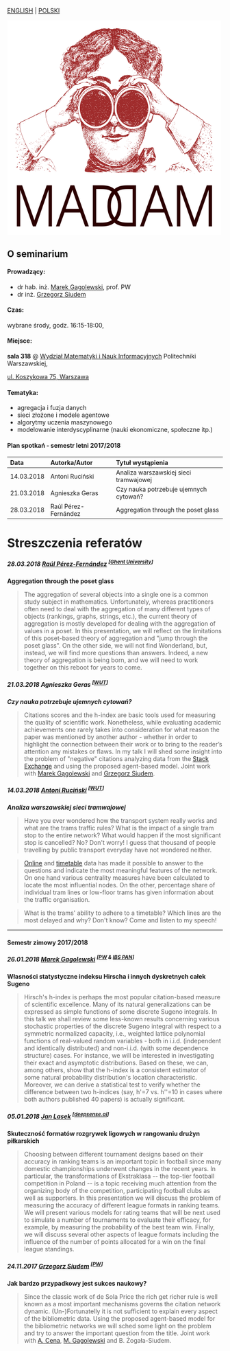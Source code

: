 [ENGLISH](index.html) | [POLSKI](index_pl.html)

![MADAM](madam_500.png)

## O seminarium

#### Prowadzący:
* dr hab. inż. [Marek Gagolewski](http://www.gagolewski.com), prof. PW
* dr inż. [Grzegorz Siudem](http://www.if.pw.edu.pl/~siudem/)

#### Czas:
wybrane środy, godz. 16:15-18:00,

#### Miejsce:
**sala 318** @ [Wydział Matematyki i Nauk Informacyjnych](https://ww2.mini.pw.edu.pl/) Politechniki Warszawskiej,

[ul. Koszykowa 75, Warszawa](https://goo.gl/maps/83p1mQsCmrz)

#### Tematyka:
* agregacja i fuzja danych
* sieci złożone i modele agentowe
* algorytmy uczenia maszynowego
* modelowanie interdyscyplinarne (nauki ekonomiczne, społeczne itp.)

#### Plan spotkań - semestr letni 2017/2018

| Data        | Autorka/Autor                          | Tytuł wystąpienia                      |
|:------------|:---------------------------------------|:---------------------------------------|
| 14.03.2018  | Antoni Ruciński                        | Analiza warszawskiej sieci tramwajowej |
| 21.03.2018  | Agnieszka Geras                        | Czy nauka potrzebuje ujemnych cytowań? |
| 28.03.2018  | Raúl Pérez-Fernández                   | Aggregation through the poset glass    |

# Streszczenia referatów

##### 28.03.2018 [Raúl Pérez-Fernández](https://www.researchgate.net/profile/Raul_Perez-Fernandez) <sup>\[[Ghent University](http://www.kermit.ugent.be/)\] </sup>

**Aggregation through the poset glass**
> The aggregation of several objects into a single one is a common study subject in mathematics. Unfortunately, whereas practitioners often need to deal with the aggregation of many different types of objects (rankings, graphs, strings, etc.), the current theory of aggregation is mostly developed for dealing with the aggregation of values in a poset. In this presentation, we will reflect on the limitations of this poset-based theory of aggregation and "jump through the poset glass". On the other side, we will not find Wonderland, but, instead, we will find more questions than answers. Indeed, a new theory of aggregation is being born, and we will need to work together on this reboot for years to come.

##### 21.03.2018 Agnieszka Geras <sup>\[[WUT](http://www.mini.pw.edu.pl/tikiwiki/)\] </sup>

**_Czy nauka potrzebuje ujemnych cytowań?_**
> Citations scores and the h-index are basic tools used for measuring the quality of scientific work. Nonetheless, while evaluating academic achievements one rarely takes into consideration for what reason the paper was mentioned by another author - whether in order to highlight the connection between their work or to bring to the reader’s attention any mistakes or flaws. In my talk I will shed some insight into the problem of "negative" citations analyzing data from the [Stack Exchange](https://stackexchange.com/) and using the proposed agent-based model. Joint work with [Marek Gągolewski](http://www.gagolewski.com) and [Grzegorz Siudem](http://if.pw.edu.pl/~siudem).


##### 14.03.2018 [Antoni Ruciński](https://anru-project.wixsite.com/anru-project) <sup>\[[WUT](http://fizyka.pw.edu.pl)\] </sup>

**_Analiza warszawskiej sieci tramwajowej_**
> Have you ever wondered how the transport system really works and what are the trams traffic rules? What is the impact of a single tram stop to the entire network? What would happen if the most significant stop is cancelled? No? Don't worry! I guess that thousand of people travelling by public transport everyday have not wondered neither.

> [Online](https://api.um.warszawa.pl/#) and [timetable](ftp://rozklady.ztm.waw.pl) data has made it possible to answer to the questions and indicate the most meaningful features of the network. On one hand various centrality measures have been calculated to locate the most influential nodes. On the other, percentage share of individual tram lines or low-floor trams has given information about the traffic  organisation.

> What is the trams' ability to adhere to a timetable? Which lines are the most delayed and why? Don't know? Come and listen to my speech!


* * *
#### Semestr zimowy 2017/2018

##### 26.01.2018 [Marek Gagolewski](http://www.gagolewski.com) <sup>\[[PW](http://www.mini.pw.edu.pl/tikiwiki/) &  [IBS PAN](http://www.ibspan.waw.pl/glowna/en)\] </sup>

**Własności statystyczne indeksu Hirscha i innych dyskretnych całek Sugeno**
> Hirsch's h-index is perhaps the most popular citation-based measure of scientific excellence. Many of its natural generalizations can be expressed as simple functions of some discrete Sugeno integrals. In this talk we shall review some less-known results concerning various stochastic properties of the discrete Sugeno integral with respect to a symmetric normalized capacity, i.e., weighted lattice polynomial functions of real-valued random variables - both in i.i.d. (independent and identically distributed) and non-i.i.d. (with some dependence structure) cases. For instance, we will be interested in investigating their exact and asymptotic distributions. Based on these, we can, among others, show that the h-index is a consistent estimator of some natural probability distribution's location characteristic. Moreover, we can derive a statistical test to verify whether the difference between two h-indices (say, h'=7 vs. h''=10 in cases where both authors published 40 papers) is actually significant.

##### 05.01.2018 [Jan Lasek](http://lasek.rexamine.com/) <sup>[[deepsense.ai](https://deepsense.ai/)]</sup>

**Skuteczność formatów rozgrywek ligowych w rangowaniu drużyn piłkarskich**
> Choosing between different tournament designs based on their accuracy in ranking teams is an important topic in football since many domestic championships underwent changes in the recent years. In particular, the transformations of Ekstraklasa -- the top-tier football competition in Poland -- is a topic receiving much attention from the organizing body of the competition, participating football clubs as well as supporters. In this presentation we will discuss the problem of measuring the accuracy of different league formats in ranking teams. We will present various models for rating teams that will be next used to simulate a number of tournaments to evaluate their efficacy, for example, by measuring the probability of the best team win. Finally, we will discuss several other aspects of league formats including the influence of the number of points allocated for a win on the final league standings.


##### 24.11.2017 [Grzegorz Siudem](http://www.if.pw.edu.pl/~siudem/) <sup>\[[PW](http://fizyka.pw.edu.pl)\] </sup>

**Jak bardzo przypadkowy jest sukces naukowy?**
> Since the classic work of de Sola Price the rich get richer rule is well known as a most important mechanisms governs the citation network dynamic. (Un-)Fortunatelly it is not sufficient to explain every aspect of the bibliometric data. Using the proposed agent-based model for the bibliometric networks we will sched some light on the problem and try  to answer the important question from the title.   Joint work with [A. Cena](http://cena.rexamine.com), [M. Gagolewski](http://www.gagolewski.com) and B. Żogała-Siudem.

